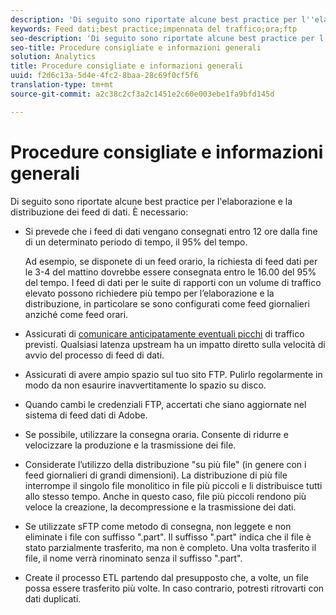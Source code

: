 ```yaml
---
description: 'Di seguito sono riportate alcune best practice per l''elaborazione e la distribuzione dei feed di dati. Dovrebbe '
keywords: Feed dati;best practice;impennata del traffico;ora;ftp
seo-description: 'Di seguito sono riportate alcune best practice per l''elaborazione e la distribuzione dei feed di dati. Dovrebbe '
seo-title: Procedure consigliate e informazioni generali
solution: Analytics
title: Procedure consigliate e informazioni generali
uuid: f2d6c13a-5d4e-4fc2-8baa-28c69f0cf5f6
translation-type: tm+mt
source-git-commit: a2c38c2cf3a2c1451e2c60e003ebe1fa9bfd145d

---
```



# Procedure consigliate e informazioni generali

Di seguito sono riportate alcune best practice per l'elaborazione e la distribuzione dei feed di dati. È necessario:

* Si prevede che i feed di dati vengano consegnati entro 12 ore dalla fine di un determinato periodo di tempo, il 95% del tempo.

   Ad esempio, se disponete di un feed orario, la richiesta di feed dati per le 3-4 del mattino dovrebbe essere consegnata entro le 16.00 del 95% del tempo. I feed di dati per le suite di rapporti con un volume di traffico elevato possono richiedere più tempo per l’elaborazione e la distribuzione, in particolare se sono configurati come feed giornalieri anziché come feed orari.
* Assicurati di [comunicare anticipatamente eventuali picchi](https://marketing.adobe.com/resources/help/en_US/reference/t_traffic_schedule_spike.html) di traffico previsti. Qualsiasi latenza upstream ha un impatto diretto sulla velocità di avvio del processo di feed di dati.
* Assicurati di avere ampio spazio sul tuo sito FTP. Pulirlo regolarmente in modo da non esaurire inavvertitamente lo spazio su disco.
* Quando cambi le credenziali FTP, accertati che siano aggiornate nel sistema di feed dati di Adobe.
* Se possibile, utilizzare la consegna oraria. Consente di ridurre e velocizzare la produzione e la trasmissione dei file.
* Considerate l’utilizzo della distribuzione "su più file" (in genere con i feed giornalieri di grandi dimensioni). La distribuzione di più file interrompe il singolo file monolitico in file più piccoli e li distribuisce tutti allo stesso tempo. Anche in questo caso, file più piccoli rendono più veloce la creazione, la decompressione e la trasmissione dei dati.
* Se utilizzate sFTP come metodo di consegna, non leggete e non eliminate i file con suffisso ".part". Il suffisso ".part" indica che il file è stato parzialmente trasferito, ma non è completo. Una volta trasferito il file, il nome verrà rinominato senza il suffisso ".part".
* Create il processo ETL partendo dal presupposto che, a volte, un file possa essere trasferito più volte. In caso contrario, potresti ritrovarti con dati duplicati.
